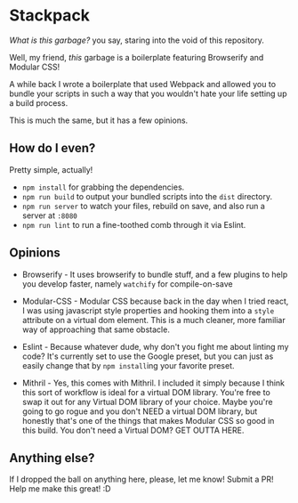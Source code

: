 # Stackpack
_What is this garbage?_ you say, staring into the void of this repository.

Well, my friend, _this_ garbage is a boilerplate featuring Browserify and Modular CSS!

A while back I wrote a boilerplate that used Webpack and allowed you to bundle your scripts
in such a way that you wouldn't hate your life setting up a build process.

This is much the same, but it has a few opinions.

## How do I even?

Pretty simple, actually!

- `npm install` for grabbing the dependencies.
- `npm run build` to output your bundled scripts into the `dist` directory.
- `npm run server` to watch your files, rebuild on save, and also run a server at `:8080`
- `npm run lint` to run a fine-toothed comb through it via Eslint.

## Opinions
- Browserify - It uses browserify to bundle stuff, and a few plugins to help you develop faster,
namely `watchify` for compile-on-save

- Modular-CSS - Modular CSS because back in the day when I tried react, I was using javascript
style properties and hooking them into a `style` attribute on a virtual dom element. This is
a much cleaner, more familiar way of approaching that same obstacle.

- Eslint - Because whatever dude, why don't you fight me about linting my code? It's currently set
to use the Google preset, but you can just as easily change that by `npm install`ing your favorite
preset.

- Mithril - Yes, this comes with Mithril. I included it simply because I think this sort of workflow is
ideal for a virtual DOM library. You're free to swap it out for any Virtual DOM library of your choice.
Maybe you're going to go rogue and you don't NEED a virtual DOM library, but honestly that's one of the
things that makes Modular CSS so good in this build. You don't need a Virtual DOM? GET OUTTA HERE.

## Anything else?

If I dropped the ball on anything here, please, let me know! Submit a PR! Help me make this great! :D
